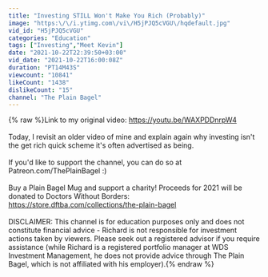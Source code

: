 ```yaml
---
title: "Investing STILL Won't Make You Rich (Probably)"
image: "https:\/\/i.ytimg.com\/vi\/H5jPJQ5cVGU\/hqdefault.jpg"
vid_id: "H5jPJQ5cVGU"
categories: "Education"
tags: ["Investing","Meet Kevin"]
date: "2021-10-22T22:39:50+03:00"
vid_date: "2021-10-22T16:00:08Z"
duration: "PT14M43S"
viewcount: "10841"
likeCount: "1438"
dislikeCount: "15"
channel: "The Plain Bagel"
---
```

{% raw %}Link to my original video: <a rel="nofollow" target="blank" href="https://youtu.be/WAXPDDnrpW4">https://youtu.be/WAXPDDnrpW4</a><br /><br />Today, I revisit an older video of mine and explain again why investing isn't the get rich quick scheme it's often advertised as being.<br /><br />If you'd like to support the channel, you can do so at Patreon.com/ThePlainBagel :) <br /><br />Buy a Plain Bagel Mug and support a charity! Proceeds for 2021 will be donated to Doctors Without Borders: <a rel="nofollow" target="blank" href="https://store.dftba.com/collections/the-plain-bagel">https://store.dftba.com/collections/the-plain-bagel</a><br /><br />DISCLAIMER: This channel is for education purposes only and does not constitute financial advice - Richard is not responsible for investment actions taken by viewers. Please seek out a registered advisor if you require assistance (while Richard is a registered portfolio manager at WDS Investment Management, he does not provide advice through The Plain Bagel, which is not affiliated with his employer).{% endraw %}
